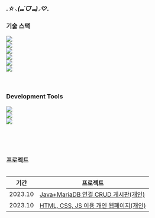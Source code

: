 ### *.☆⸜(⑉˙ᗜ˙⑉)⸝♡.*


### 기술 스택 
<div style="display:flex; flex-direction:column; align-items:flex-start;">
<img src="https://img.shields.io/badge/Java-007396?style=flat&logo=Java&logoColor=white">
<img src="https://img.shields.io/badge/MySQL-4479A1?style=flat&logo=mysql&logoColor=white">
<img src="https://img.shields.io/badge/MariaDB-003545?style=flat&logo=mariadb&logoColor=white">
<img src="https://img.shields.io/badge/HTML5-E34F26?style=flat&logo=html5&logoColor=white">
<img src="https://img.shields.io/badge/CSS3-1572B6?style=flat&logo=css3&logoColor=white">
<img src="https://img.shields.io/badge/JavaScript-F7DF1E?style=flat&logo=JavaScript&logoColor=white">
<br><br>

### Development Tools
  
<div style="display:flex; flex-direction:column; align-items:flex-start;">
<img src="https://img.shields.io/badge/IntelliJIDEA-000000?style=flat&logo=intellijidea&logoColor=white">
<img src="https://img.shields.io/badge/VisualStudioCode-007ACC?style=flat&logo=visualstudiocode&logoColor=white">
<img src="https://img.shields.io/badge/EclipseIDE-2C2255?style=flat&logo=eclipseide&logoColor=white">

<br><br>

  

### 프로젝트
|기간|프로젝트|
|---|---|
|2023.10|[Java+MariaDB 연결 CRUD 게시판(개인)](https://github.com/jyeeeh/Project/tree/main/Board(Java%2CMariaDB))|
|2023.10|[HTML, CSS, JS 이용 개인 웹페이지(개인)](https://github.com/jyeeeh/Project/tree/main/WebPub)|

<br>





